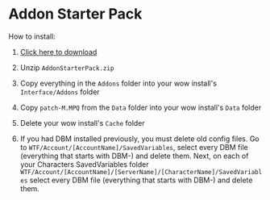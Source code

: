 # Addon Starter Pack

How to install:

1. [Click here to download]()

2. Unzip `AddonStarterPack.zip`

3. Copy everything in the `Addons` folder into your wow install's `Interface/Addons` folder

4. Copy `patch-M.MPQ` from the `Data` folder into your wow install's `Data` folder

5. Delete your wow install's `Cache` folder

6. If you had DBM installed previously, you must delete old config files. Go to `WTF/Account/[AccountName]/SavedVariables`, select every DBM file (everything that starts with DBM-) and delete them. Next, on each of your Characters SavedVariables folder `WTF/Account/[AccountName]/[ServerName]/[CharacterName]/SavedVariables` select every DBM file (everything that starts with DBM-) and delete them.

